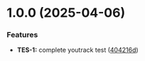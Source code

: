 # 1.0.0 (2025-04-06)


### Features

* **TES-1:** complete youtrack test ([404216d](https://github.com/Balasis/battle_snake_test/commit/404216d02f024a5b22a3affa09d1f3114a473db3))



